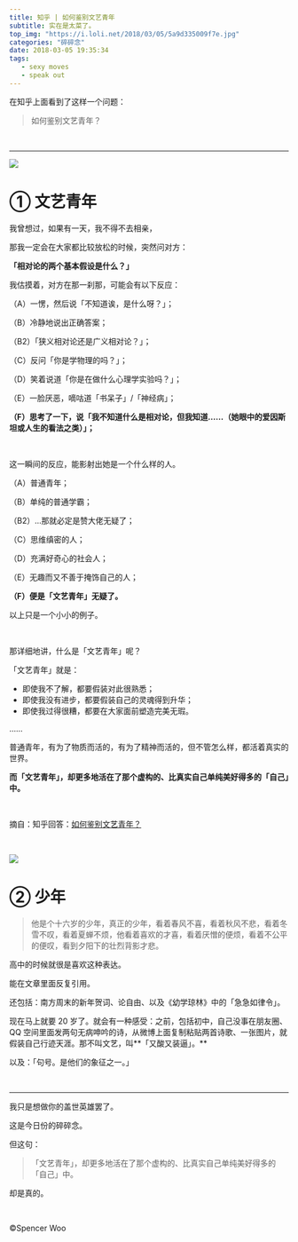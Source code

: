 ```yaml
---
title: 知乎 | 如何鉴别文艺青年
subtitle: 实在是太菜了。
top_img: "https://i.loli.net/2018/03/05/5a9d335009f7e.jpg"
categories: "碎碎念"
date: 2018-03-05 19:35:34
tags:
   - sexy moves
   - speak out
---
```


在知乎上面看到了这样一个问题：

> 如何鉴别文艺青年？

<br>

---

![](https://i.loli.net/2018/03/05/5a9d33c463bcc.jpg)

# ① 文艺青年

我曾想过，如果有一天，我不得不去相亲，

那我一定会在大家都比较放松的时候，突然问对方：

**「相对论的两个基本假设是什么？」**

我估摸着，对方在那一刹那，可能会有以下反应：

（A）一愣，然后说「不知道诶，是什么呀？」；

（B）冷静地说出正确答案；

（B2）「狭义相对论还是广义相对论？」；

（C）反问「你是学物理的吗？」；

（D）笑着说道「你是在做什么心理学实验吗？」；

（E）一脸厌恶，嘀咕道「书呆子」/「神经病」；

**（F）思考了一下，说「我不知道什么是相对论，但我知道……（她眼中的爱因斯坦或人生的看法之类）」；**

<br>

这一瞬间的反应，能影射出她是一个什么样的人。

（A）普通青年；

（B）单纯的普通学霸；

（B2）...那就必定是赞大佬无疑了；

（C）思维缜密的人；

（D）充满好奇心的社会人；

（E）无趣而又不善于掩饰自己的人；

**（F）便是「文艺青年」无疑了。**

以上只是一个小小的例子。

<br>

那详细地讲，什么是「文艺青年」呢？

「文艺青年」就是：

- 即使我不了解，都要假装对此很熟悉；
- 即使我没有进步，都要假装自己的灵魂得到升华；
- 即使我过得很糟，都要在大家面前塑造完美无瑕。

……

普通青年，有为了物质而活的，有为了精神而活的，但不管怎么样，都活着真实的世界。

**而「文艺青年」，却更多地活在了那个虚构的、比真实自己单纯美好得多的「自己」中。**

<br>

摘自：知乎回答：[如何鉴别文艺青年？](https://www.zhihu.com/question/268022081/answer/334128776)

<br>

![](https://i.loli.net/2018/03/05/5a9d373e70386.jpg)

# ② 少年

> 他是个十六岁的少年，真正的少年，看着春风不喜，看着秋风不悲，看着冬雪不叹，看着夏蝉不烦，他看着喜欢的才喜，看着厌憎的便烦，看着不公平的便叹，看到夕阳下的壮烈背影才悲。

高中的时候就很是喜欢这种表达。

能在文章里面反复引用。

还包括：南方周末的新年贺词、论自由、以及《幼学琼林》中的「急急如律令」。

现在马上就要 20 岁了。就会有一种感受：之前，包括初中，自己没事在朋友圈、QQ 空间里面发两句无病呻吟的诗，从微博上面复制粘贴两首诗歌、一张图片，就假装自己行迹天涯。那不叫文艺，叫**「又酸又装逼」。**

以及：「句号。是他们的象征之一。」

<br>

---

我只是想做你的盖世英雄罢了。

这是今日份的碎碎念。

但这句：

> 「文艺青年」，却更多地活在了那个虚构的、比真实自己单纯美好得多的「自己」中。

却是真的。

<br>

©Spencer Woo